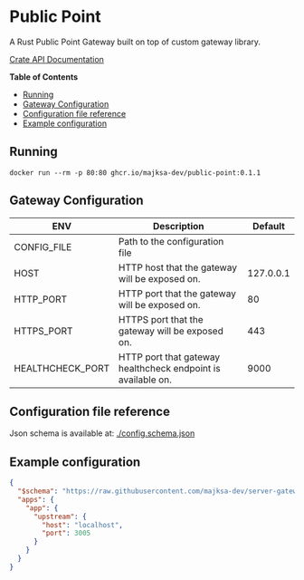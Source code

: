# Public Point

A Rust Public Point Gateway built on top of custom gateway library.

[Crate API Documentation](https://majksa-dev.github.io/public-point/)

**Table of Contents**

- [Running](#running)
- [Gateway Configuration](#gateway-configuration)
- [Configuration file reference](#configuration-file-reference)
- [Example configuration](#example-configuration)

## Running

<!-- x-release-please-start-version -->

`docker run --rm -p 80:80 ghcr.io/majksa-dev/public-point:0.1.1`

<!-- x-release-please-end -->

## Gateway Configuration

| **ENV**          | **Description**                                              | **Default** |
| ---------------- | ------------------------------------------------------------ | ----------- |
| CONFIG_FILE      | Path to the configuration file                               |             |
| HOST             | HTTP host that the gateway will be exposed on.               | 127.0.0.1   |
| HTTP_PORT        | HTTP port that the gateway will be exposed on.               | 80          |
| HTTPS_PORT       | HTTPS port that the gateway will be exposed on.              | 443         |
| HEALTHCHECK_PORT | HTTP port that gateway healthcheck endpoint is available on. | 9000        |

## Configuration file reference

Json schema is available at: [./config.schema.json](https://raw.githubusercontent.com/majksa-dev/public-point/main/config.schema.json)

## Example configuration

```json
{
  "$schema": "https://raw.githubusercontent.com/majksa-dev/server-gateway/main/config.schema.json",
  "apps": {
    "app": {
      "upstream": {
        "host": "localhost",
        "port": 3005
      }
    }
  }
}
```

